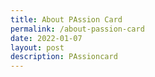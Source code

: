 ```yaml
---
title: About PAssion Card
permalink: /about-passion-card
date: 2022-01-07
layout: post
description: PAssioncard
---
```

